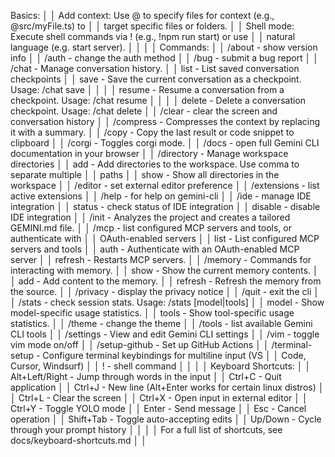 Basics:                                                                     │
│ Add context: Use @ to specify files for context (e.g., @src/myFile.ts) to   │
│ target specific files or folders.                                           │
│ Shell mode: Execute shell commands via ! (e.g., !npm run start) or use      │
│ natural language (e.g. start server).                                       │
│                                                                             │
│ Commands:                                                                   │
│  /about - show version info                                                 │
│  /auth - change the auth method                                             │
│  /bug - submit a bug report                                                 │
│  /chat - Manage conversation history.                                       │
│    list - List saved conversation checkpoints                               │
│    save - Save the current conversation as a checkpoint. Usage: /chat save  │
│ <tag>                                                                       │
│    resume - Resume a conversation from a checkpoint. Usage: /chat resume    │
│ <tag>                                                                       │
│    delete - Delete a conversation checkpoint. Usage: /chat delete <tag>     │
│  /clear - clear the screen and conversation history                         │
│  /compress - Compresses the context by replacing it with a summary.         │
│  /copy - Copy the last result or code snippet to clipboard                  │
│  /corgi - Toggles corgi mode.                                               │
│  /docs - open full Gemini CLI documentation in your browser                 │
│  /directory - Manage workspace directories                                  │
│    add - Add directories to the workspace. Use comma to separate multiple   │
│ paths                                                                       │
│    show - Show all directories in the workspace                             │
│  /editor - set external editor preference                                   │
│  /extensions - list active extensions                                       │
│  /help - for help on gemini-cli                                             │
│  /ide - manage IDE integration                                              │
│    status - check status of IDE integration                                 │
│    disable - disable IDE integration                                        │
│  /init - Analyzes the project and creates a tailored GEMINI.md file.        │
│  /mcp - list configured MCP servers and tools, or authenticate with         │
│ OAuth-enabled servers                                                       │
│    list - List configured MCP servers and tools                             │
│    auth - Authenticate with an OAuth-enabled MCP server                     │
│    refresh - Restarts MCP servers.                                          │
│  /memory - Commands for interacting with memory.                            │
│    show - Show the current memory contents.                                 │
│    add - Add content to the memory.                                         │
│    refresh - Refresh the memory from the source.                            │
│  /privacy - display the privacy notice                                      │
│  /quit - exit the cli                                                       │
│  /stats - check session stats. Usage: /stats [model|tools]                  │
│    model - Show model-specific usage statistics.                            │
│    tools - Show tool-specific usage statistics.                             │
│  /theme - change the theme                                                  │
│  /tools - list available Gemini CLI tools                                   │
│  /settings - View and edit Gemini CLI settings                              │
│  /vim - toggle vim mode on/off                                              │
│  /setup-github - Set up GitHub Actions                                      │
│  /terminal-setup - Configure terminal keybindings for multiline input (VS   │
│ Code, Cursor, Windsurf)                                                     │
│  ! - shell command                                                          │
│                                                                             │
│ Keyboard Shortcuts:                                                         │
│ Alt+Left/Right - Jump through words in the input                            │
│ Ctrl+C - Quit application                                                   │
│ Ctrl+J - New line (Alt+Enter works for certain linux distros)               │
│ Ctrl+L - Clear the screen                                                   │
│ Ctrl+X - Open input in external editor                                      │
│ Ctrl+Y - Toggle YOLO mode                                                   │
│ Enter - Send message                                                        │
│ Esc - Cancel operation                                                      │
│ Shift+Tab - Toggle auto-accepting edits                                     │
│ Up/Down - Cycle through your prompt history                                 │
│                                                                             │
│ For a full list of shortcuts, see docs/keyboard-shortcuts.md                │
│                                                                   